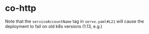 # co-http

Note that the `serviceAccountName` tag in `servo.yaml#L21` will cause the
deployment to fail on old k8s versions (1.13, e.g.)
